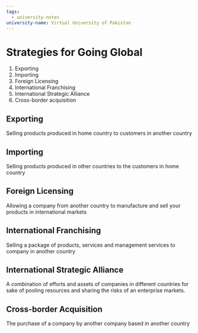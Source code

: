 ```yaml
---
tags:
  - university-notes
university-name: Virtual University of Pakistan
---
```


# Strategies for Going Global
1. Exporting
2. Importing
3. Foreign Licensing
4. International Franchising
5. International Strategic Alliance
6. Cross-border acquisition

## Exporting
Selling products produced in home country to customers in another country

## Importing
Selling products produced in other countries to the customers in home country

## Foreign Licensing
Allowing a company from another country to manufacture and sell your products in international markets

## International Franchising
Selling a package of products, services and management services to company in another country

## International Strategic Alliance
A combination of efforts and assets of companies in different countries for sake of pooling resources and sharing the risks of an enterprise markets.

## Cross-border Acquisition
The purchase of a company by another company based in another country
